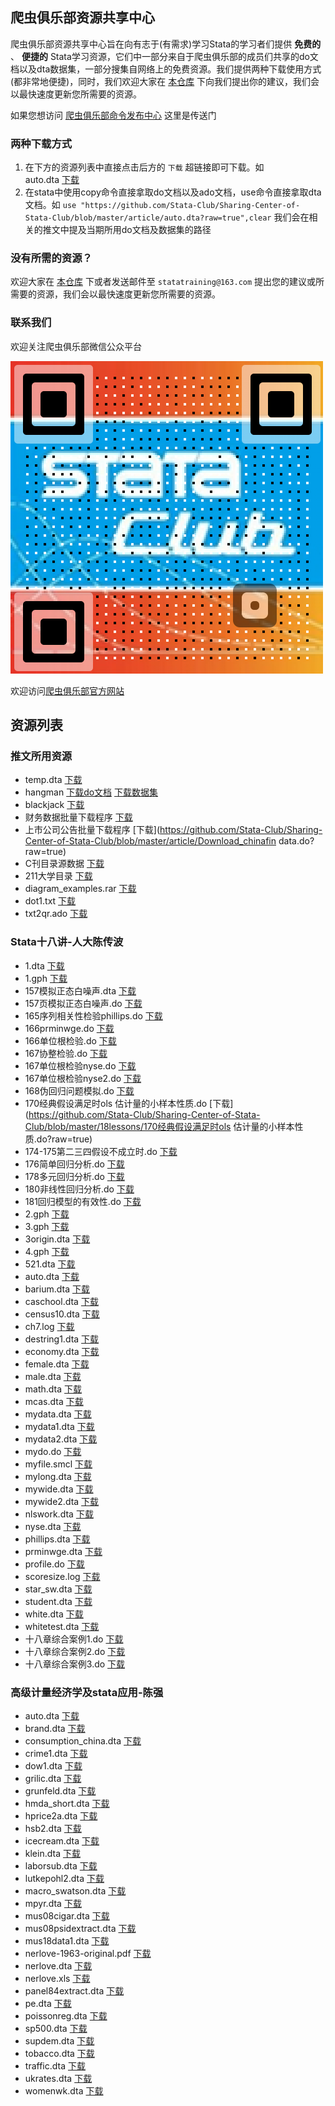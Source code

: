 ## 爬虫俱乐部资源共享中心

爬虫俱乐部资源共享中心旨在向有志于(有需求)学习Stata的学习者们提供 **免费的** 、 **便捷的** Stata学习资源，它们中一部分来自于爬虫俱乐部的成员们共享的do文档以及dta数据集，一部分搜集自网络上的免费资源。我们提供两种下载使用方式(都非常地便捷)，同时，我们欢迎大家在 [本仓库](https://github.com/Stata-Club/data) 下向我们提出你的建议，我们会以最快速度更新您所需要的资源。

如果您想访问 [爬虫俱乐部命令发布中心](https://stata-club.github.io/Sharing-Center-of-Stata-Club/program/) 这里是传送门

### 两种下载方式

1. 在下方的资源列表中直接点击后方的 `下载` 超链接即可下载。如  
    auto.dta [下载](https://github.com/Stata-Club/Sharing-Center-of-Stata-Club/blob/master/article/auto.dta?raw=true)
2. 在stata中使用copy命令直接拿取do文档以及ado文档，use命令直接拿取dta文档。如
    `use "https://github.com/Stata-Club/Sharing-Center-of-Stata-Club/blob/master/article/auto.dta?raw=true",clear`
    我们会在相关的推文中提及当期所用do文档及数据集的路径

### 没有所需的资源？

欢迎大家在 [本仓库](https://github.com/Stata-Club/data) 下或者发送邮件至 `statatraining@163.com` 提出您的建议或所需要的资源，我们会以最快速度更新您所需要的资源。

### 联系我们

欢迎关注爬虫俱乐部微信公众平台

![](QRcode.png)

欢迎访问[爬虫俱乐部官方网站](https://stata-club.github.io)

## 资源列表

### 推文所用资源

- temp.dta [下载](https://github.com/Stata-Club/Sharing-Center-of-Stata-Club/blob/master/article/temp.dta?raw=true)
- hangman [下载do文档](https://github.com/Stata-Club/Sharing-Center-of-Stata-Club/blob/master/article/hangman/hangman.do?raw=true) [下载数据集](https://github.com/Stata-Club/Sharing-Center-of-Stata-Club/blob/master/article/hangman/hangman_data.dta?raw=true)
- blackjack [下载](https://github.com/Stata-Club/Sharing-Center-of-Stata-Club/blob/master/article/blackjack.ado?raw=true)
- 财务数据批量下载程序 [下载](https://github.com/Stata-Club/Sharing-Center-of-Stata-Club/blob/master/article/Download_notice.do?raw=true)
- 上市公司公告批量下载程序 [下载](https://github.com/Stata-Club/Sharing-Center-of-Stata-Club/blob/master/article/Download_chinafin data.do?raw=true)
- C刊目录源数据 [下载](https://github.com/Stata-Club/Sharing-Center-of-Stata-Club/blob/master/article/C刊目录源数据.txt?raw=true)
- 211大学目录 [下载](https://github.com/Stata-Club/Sharing-Center-of-Stata-Club/blob/master/article/211大学目录.txt?raw=true)
- diagram_examples.rar [下载](https://github.com/Stata-Club/Sharing-Center-of-Stata-Club/blob/master/article/diagram_examples.rar?raw=true)
- dot1.txt [下载](https://github.com/Stata-Club/Sharing-Center-of-Stata-Club/blob/master/article/dot1.txt?raw=true)
- txt2qr.ado [下载](https://github.com/Stata-Club/Sharing-Center-of-Stata-Club/blob/master/article/txt2qr/txt2qr.ado?raw=true)

### Stata十八讲-人大陈传波

- 1.dta [下载](https://github.com/Stata-Club/Sharing-Center-of-Stata-Club/blob/master/18lessons/1.dta?raw=true)
- 1.gph [下载](https://github.com/Stata-Club/Sharing-Center-of-Stata-Club/blob/master/18lessons/1.gph?raw=true)
- 157模拟正态白噪声.dta [下载](https://github.com/Stata-Club/Sharing-Center-of-Stata-Club/blob/master/18lessons/157模拟正态白噪声.dta?raw=true)
- 157页模拟正态白噪声.do [下载](https://github.com/Stata-Club/Sharing-Center-of-Stata-Club/blob/master/18lessons/157页模拟正态白噪声.do?raw=true)
- 165序列相关性检验phillips.do [下载](https://github.com/Stata-Club/Sharing-Center-of-Stata-Club/blob/master/18lessons/165序列相关性检验phillips.do?raw=true)
- 166prminwge.do [下载](https://github.com/Stata-Club/Sharing-Center-of-Stata-Club/blob/master/18lessons/166prminwge.do?raw=true)
- 166单位根检验.do [下载](https://github.com/Stata-Club/Sharing-Center-of-Stata-Club/blob/master/18lessons/166单位根检验.do?raw=true)
- 167协整检验.do [下载](https://github.com/Stata-Club/Sharing-Center-of-Stata-Club/blob/master/18lessons/167协整检验.do?raw=true)
- 167单位根检验nyse.do [下载](https://github.com/Stata-Club/Sharing-Center-of-Stata-Club/blob/master/18lessons/167单位根检验nyse.do?raw=true)
- 167单位根检验nyse2.do [下载](https://github.com/Stata-Club/Sharing-Center-of-Stata-Club/blob/master/18lessons/167单位根检验nyse2.do?raw=true)
- 168伪回归问题模拟.do [下载](https://github.com/Stata-Club/Sharing-Center-of-Stata-Club/blob/master/18lessons/168伪回归问题模拟.do?raw=true)
- 170经典假设满足时ols 估计量的小样本性质.do [下载](https://github.com/Stata-Club/Sharing-Center-of-Stata-Club/blob/master/18lessons/170经典假设满足时ols 估计量的小样本性质.do?raw=true)
- 174-175第二三四假设不成立时.do [下载](https://github.com/Stata-Club/Sharing-Center-of-Stata-Club/blob/master/18lessons/174-175第二三四假设不成立时.do?raw=true)
- 176简单回归分析.do [下载](https://github.com/Stata-Club/Sharing-Center-of-Stata-Club/blob/master/18lessons/176简单回归分析.do?raw=true)
- 178多元回归分析.do [下载](https://github.com/Stata-Club/Sharing-Center-of-Stata-Club/blob/master/18lessons/178多元回归分析.do?raw=true)
- 180非线性回归分析.do [下载](https://github.com/Stata-Club/Sharing-Center-of-Stata-Club/blob/master/18lessons/180非线性回归分析.do?raw=true)
- 181回归模型的有效性.do [下载](https://github.com/Stata-Club/Sharing-Center-of-Stata-Club/blob/master/18lessons/181回归模型的有效性.do?raw=true)
- 2.gph [下载](https://github.com/Stata-Club/Sharing-Center-of-Stata-Club/blob/master/18lessons/2.gph?raw=true)
- 3.gph [下载](https://github.com/Stata-Club/Sharing-Center-of-Stata-Club/blob/master/18lessons/3.gph?raw=true)
- 3origin.dta [下载](https://github.com/Stata-Club/Sharing-Center-of-Stata-Club/blob/master/18lessons/3origin.dta?raw=true)
- 4.gph [下载](https://github.com/Stata-Club/Sharing-Center-of-Stata-Club/blob/master/18lessons/4.gph?raw=true)
- 521.dta [下载](https://github.com/Stata-Club/Sharing-Center-of-Stata-Club/blob/master/18lessons/521.dta?raw=true)
- auto.dta [下载](https://github.com/Stata-Club/Sharing-Center-of-Stata-Club/blob/master/18lessons/auto.dta?raw=true)
- barium.dta [下载](https://github.com/Stata-Club/Sharing-Center-of-Stata-Club/blob/master/18lessons/barium.dta?raw=true)
- caschool.dta [下载](https://github.com/Stata-Club/Sharing-Center-of-Stata-Club/blob/master/18lessons/caschool.dta?raw=true)
- census10.dta [下载](https://github.com/Stata-Club/Sharing-Center-of-Stata-Club/blob/master/18lessons/census10.dta?raw=true)
- ch7.log [下载](https://github.com/Stata-Club/Sharing-Center-of-Stata-Club/blob/master/18lessons/ch7.log?raw=true)
- destring1.dta [下载](https://github.com/Stata-Club/Sharing-Center-of-Stata-Club/blob/master/18lessons/destring1.dta?raw=true)
- economy.dta [下载](https://github.com/Stata-Club/Sharing-Center-of-Stata-Club/blob/master/18lessons/economy.dta?raw=true)
- female.dta [下载](https://github.com/Stata-Club/Sharing-Center-of-Stata-Club/blob/master/18lessons/female.dta?raw=true)
- male.dta [下载](https://github.com/Stata-Club/Sharing-Center-of-Stata-Club/blob/master/18lessons/male.dta?raw=true)
- math.dta [下载](https://github.com/Stata-Club/Sharing-Center-of-Stata-Club/blob/master/18lessons/math.dta?raw=true)
- mcas.dta [下载](https://github.com/Stata-Club/Sharing-Center-of-Stata-Club/blob/master/18lessons/mcas.dta?raw=true)
- mydata.dta [下载](https://github.com/Stata-Club/Sharing-Center-of-Stata-Club/blob/master/18lessons/mydata.dta?raw=true)
- mydata1.dta [下载](https://github.com/Stata-Club/Sharing-Center-of-Stata-Club/blob/master/18lessons/mydata1.dta?raw=true)
- mydata2.dta [下载](https://github.com/Stata-Club/Sharing-Center-of-Stata-Club/blob/master/18lessons/mydata2.dta?raw=true)
- mydo.do [下载](https://github.com/Stata-Club/Sharing-Center-of-Stata-Club/blob/master/18lessons/mydo.do?raw=true)
- myfile.smcl [下载](https://github.com/Stata-Club/Sharing-Center-of-Stata-Club/blob/master/18lessons/myfile.smcl?raw=true)
- mylong.dta [下载](https://github.com/Stata-Club/Sharing-Center-of-Stata-Club/blob/master/18lessons/mylong.dta?raw=true)
- mywide.dta [下载](https://github.com/Stata-Club/Sharing-Center-of-Stata-Club/blob/master/18lessons/mywide.dta?raw=true)
- mywide2.dta [下载](https://github.com/Stata-Club/Sharing-Center-of-Stata-Club/blob/master/18lessons/mywide2.dta?raw=true)
- nlswork.dta [下载](https://github.com/Stata-Club/Sharing-Center-of-Stata-Club/blob/master/18lessons/nlswork.dta?raw=true)
- nyse.dta [下载](https://github.com/Stata-Club/Sharing-Center-of-Stata-Club/blob/master/18lessons/nyse.dta?raw=true)
- phillips.dta [下载](https://github.com/Stata-Club/Sharing-Center-of-Stata-Club/blob/master/18lessons/phillips.dta?raw=true)
- prminwge.dta [下载](https://github.com/Stata-Club/Sharing-Center-of-Stata-Club/blob/master/18lessons/prminwge.dta?raw=true)
- profile.do [下载](https://github.com/Stata-Club/Sharing-Center-of-Stata-Club/blob/master/18lessons/profile.do?raw=true)
- scoresize.log [下载](https://github.com/Stata-Club/Sharing-Center-of-Stata-Club/blob/master/18lessons/scoresize.log?raw=true)
- star_sw.dta [下载](https://github.com/Stata-Club/Sharing-Center-of-Stata-Club/blob/master/18lessons/star_sw.dta?raw=true)
- student.dta [下载](https://github.com/Stata-Club/Sharing-Center-of-Stata-Club/blob/master/18lessons/student.dta?raw=true)
- white.dta [下载](https://github.com/Stata-Club/Sharing-Center-of-Stata-Club/blob/master/18lessons/white.dta?raw=true)
- whitetest.dta [下载](https://github.com/Stata-Club/Sharing-Center-of-Stata-Club/blob/master/18lessons/whitetest.dta?raw=true)
- 十八章综合案例1.do [下载](https://github.com/Stata-Club/Sharing-Center-of-Stata-Club/blob/master/18lessons/十八章综合案例1.do?raw=true)
- 十八章综合案例2.do [下载](https://github.com/Stata-Club/Sharing-Center-of-Stata-Club/blob/master/18lessons/十八章综合案例2.do?raw=true)
- 十八章综合案例3.do [下载](https://github.com/Stata-Club/Sharing-Center-of-Stata-Club/blob/master/18lessons/十八章综合案例3.do?raw=true)


### 高级计量经济学及stata应用-陈强

- auto.dta [下载](https://github.com/Stata-Club/Sharing-Center-of-Stata-Club/blob/master/chenqiang/auto.dta?raw=true)
- brand.dta [下载](https://github.com/Stata-Club/Sharing-Center-of-Stata-Club/blob/master/chenqiang/brand.dta?raw=true)
- consumption_china.dta [下载](https://github.com/Stata-Club/Sharing-Center-of-Stata-Club/blob/master/chenqiang/consumption_china.dta?raw=true)
- crime1.dta [下载](https://github.com/Stata-Club/Sharing-Center-of-Stata-Club/blob/master/chenqiang/crime1.dta?raw=true)
- dow1.dta [下载](https://github.com/Stata-Club/Sharing-Center-of-Stata-Club/blob/master/chenqiang/dow1.dta?raw=true)
- grilic.dta [下载](https://github.com/Stata-Club/Sharing-Center-of-Stata-Club/blob/master/chenqiang/grilic.dta?raw=true)
- grunfeld.dta [下载](https://github.com/Stata-Club/Sharing-Center-of-Stata-Club/blob/master/chenqiang/grunfeld.dta?raw=true)
- hmda_short.dta [下载](https://github.com/Stata-Club/Sharing-Center-of-Stata-Club/blob/master/chenqiang/hmda_short.dta?raw=true)
- hprice2a.dta [下载](https://github.com/Stata-Club/Sharing-Center-of-Stata-Club/blob/master/chenqiang/hprice2a.dta?raw=true)
- hsb2.dta [下载](https://github.com/Stata-Club/Sharing-Center-of-Stata-Club/blob/master/chenqiang/hsb2.dta?raw=true)
- icecream.dta [下载](https://github.com/Stata-Club/Sharing-Center-of-Stata-Club/blob/master/chenqiang/icecream.dta?raw=true)
- klein.dta [下载](https://github.com/Stata-Club/Sharing-Center-of-Stata-Club/blob/master/chenqiang/klein.dta?raw=true)
- laborsub.dta [下载](https://github.com/Stata-Club/Sharing-Center-of-Stata-Club/blob/master/chenqiang/laborsub.dta?raw=true)
- lutkepohl2.dta [下载](https://github.com/Stata-Club/Sharing-Center-of-Stata-Club/blob/master/chenqiang/lutkepohl2.dta?raw=true)
- macro_swatson.dta [下载](https://github.com/Stata-Club/Sharing-Center-of-Stata-Club/blob/master/chenqiang/macro_swatson.dta?raw=true)
- mpyr.dta [下载](https://github.com/Stata-Club/Sharing-Center-of-Stata-Club/blob/master/chenqiang/mpyr.dta?raw=true)
- mus08cigar.dta [下载](https://github.com/Stata-Club/Sharing-Center-of-Stata-Club/blob/master/chenqiang/mus08cigar.dta?raw=true)
- mus08psidextract.dta [下载](https://github.com/Stata-Club/Sharing-Center-of-Stata-Club/blob/master/chenqiang/mus08psidextract.dta?raw=true)
- mus18data1.dta [下载](https://github.com/Stata-Club/Sharing-Center-of-Stata-Club/blob/master/chenqiang/mus18data1.dta?raw=true)
- nerlove-1963-original.pdf [下载](https://github.com/Stata-Club/Sharing-Center-of-Stata-Club/blob/master/chenqiang/nerlove-1963-original.pdf?raw=true)
- nerlove.dta [下载](https://github.com/Stata-Club/Sharing-Center-of-Stata-Club/blob/master/chenqiang/nerlove.dta?raw=true)
- nerlove.xls [下载](https://github.com/Stata-Club/Sharing-Center-of-Stata-Club/blob/master/chenqiang/nerlove.xls?raw=true)
- panel84extract.dta [下载](https://github.com/Stata-Club/Sharing-Center-of-Stata-Club/blob/master/chenqiang/panel84extract.dta?raw=true)
- pe.dta [下载](https://github.com/Stata-Club/Sharing-Center-of-Stata-Club/blob/master/chenqiang/pe.dta?raw=true)
- poissonreg.dta [下载](https://github.com/Stata-Club/Sharing-Center-of-Stata-Club/blob/master/chenqiang/poissonreg.dta?raw=true)
- sp500.dta [下载](https://github.com/Stata-Club/Sharing-Center-of-Stata-Club/blob/master/chenqiang/sp500.dta?raw=true)
- supdem.dta [下载](https://github.com/Stata-Club/Sharing-Center-of-Stata-Club/blob/master/chenqiang/supdem.dta?raw=true)
- tobacco.dta [下载](https://github.com/Stata-Club/Sharing-Center-of-Stata-Club/blob/master/chenqiang/tobacco.dta?raw=true)
- traffic.dta [下载](https://github.com/Stata-Club/Sharing-Center-of-Stata-Club/blob/master/chenqiang/traffic.dta?raw=true)
- ukrates.dta [下载](https://github.com/Stata-Club/Sharing-Center-of-Stata-Club/blob/master/chenqiang/ukrates.dta?raw=true)
- womenwk.dta [下载](https://github.com/Stata-Club/Sharing-Center-of-Stata-Club/blob/master/chenqiang/womenwk.dta?raw=true)

